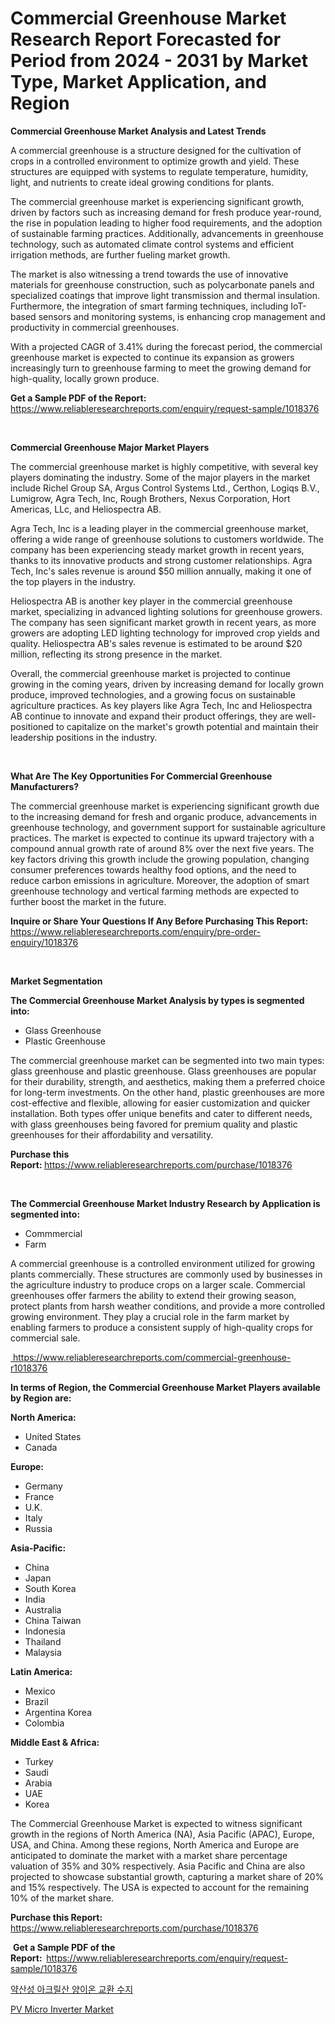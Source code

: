 <p><h1>Commercial Greenhouse Market Research Report Forecasted for Period from 2024 -  2031 by Market Type, Market Application, and Region</h1></p><p><strong>Commercial Greenhouse Market Analysis and Latest Trends</strong></p>
<p><p>A commercial greenhouse is a structure designed for the cultivation of crops in a controlled environment to optimize growth and yield. These structures are equipped with systems to regulate temperature, humidity, light, and nutrients to create ideal growing conditions for plants.</p><p>The commercial greenhouse market is experiencing significant growth, driven by factors such as increasing demand for fresh produce year-round, the rise in population leading to higher food requirements, and the adoption of sustainable farming practices. Additionally, advancements in greenhouse technology, such as automated climate control systems and efficient irrigation methods, are further fueling market growth.</p><p>The market is also witnessing a trend towards the use of innovative materials for greenhouse construction, such as polycarbonate panels and specialized coatings that improve light transmission and thermal insulation. Furthermore, the integration of smart farming techniques, including IoT-based sensors and monitoring systems, is enhancing crop management and productivity in commercial greenhouses.</p><p>With a projected CAGR of 3.41% during the forecast period, the commercial greenhouse market is expected to continue its expansion as growers increasingly turn to greenhouse farming to meet the growing demand for high-quality, locally grown produce.</p></p>
<p><strong>Get a Sample PDF of the Report:&nbsp;</strong> <a href="https://www.reliableresearchreports.com/enquiry/request-sample/1018376">https://www.reliableresearchreports.com/enquiry/request-sample/1018376</a></p>
<p>&nbsp;</p>
<p><strong>Commercial Greenhouse Major Market Players</strong></p>
<p><p>The commercial greenhouse market is highly competitive, with several key players dominating the industry. Some of the major players in the market include Richel Group SA, Argus Control Systems Ltd., Certhon, Logiqs B.V., Lumigrow, Agra Tech, Inc, Rough Brothers, Nexus Corporation, Hort Americas, LLc, and Heliospectra AB. </p><p>Agra Tech, Inc is a leading player in the commercial greenhouse market, offering a wide range of greenhouse solutions to customers worldwide. The company has been experiencing steady market growth in recent years, thanks to its innovative products and strong customer relationships. Agra Tech, Inc's sales revenue is around $50 million annually, making it one of the top players in the industry.</p><p>Heliospectra AB is another key player in the commercial greenhouse market, specializing in advanced lighting solutions for greenhouse growers. The company has seen significant market growth in recent years, as more growers are adopting LED lighting technology for improved crop yields and quality. Heliospectra AB's sales revenue is estimated to be around $20 million, reflecting its strong presence in the market.</p><p>Overall, the commercial greenhouse market is projected to continue growing in the coming years, driven by increasing demand for locally grown produce, improved technologies, and a growing focus on sustainable agriculture practices. As key players like Agra Tech, Inc and Heliospectra AB continue to innovate and expand their product offerings, they are well-positioned to capitalize on the market's growth potential and maintain their leadership positions in the industry.</p></p>
<p>&nbsp;</p>
<p><strong>What Are The Key Opportunities For Commercial Greenhouse Manufacturers?</strong></p>
<p><p>The commercial greenhouse market is experiencing significant growth due to the increasing demand for fresh and organic produce, advancements in greenhouse technology, and government support for sustainable agriculture practices. The market is expected to continue its upward trajectory with a compound annual growth rate of around 8% over the next five years. The key factors driving this growth include the growing population, changing consumer preferences towards healthy food options, and the need to reduce carbon emissions in agriculture. Moreover, the adoption of smart greenhouse technology and vertical farming methods are expected to further boost the market in the future.</p></p>
<p><strong>Inquire or Share Your Questions If Any Before Purchasing This Report:</strong> <a href="https://www.reliableresearchreports.com/enquiry/pre-order-enquiry/1018376">https://www.reliableresearchreports.com/enquiry/pre-order-enquiry/1018376</a></p>
<p>&nbsp;</p>
<p><strong>Market Segmentation</strong></p>
<p><strong>The Commercial Greenhouse Market Analysis by types is segmented into:</strong></p>
<p><ul><li>Glass Greenhouse</li><li>Plastic Greenhouse</li></ul></p>
<p><p>The commercial greenhouse market can be segmented into two main types: glass greenhouse and plastic greenhouse. Glass greenhouses are popular for their durability, strength, and aesthetics, making them a preferred choice for long-term investments. On the other hand, plastic greenhouses are more cost-effective and flexible, allowing for easier customization and quicker installation. Both types offer unique benefits and cater to different needs, with glass greenhouses being favored for premium quality and plastic greenhouses for their affordability and versatility.</p></p>
<p><strong>Purchase this Report:&nbsp;</strong><a href="https://www.reliableresearchreports.com/purchase/1018376">https://www.reliableresearchreports.com/purchase/1018376</a></p>
<p>&nbsp;</p>
<p><strong>The Commercial Greenhouse Market Industry Research by Application is segmented into:</strong></p>
<p><ul><li>Commmercial</li><li>Farm</li></ul></p>
<p><p>A commercial greenhouse is a controlled environment utilized for growing plants commercially. These structures are commonly used by businesses in the agriculture industry to produce crops on a larger scale. Commercial greenhouses offer farmers the ability to extend their growing season, protect plants from harsh weather conditions, and provide a more controlled growing environment. They play a crucial role in the farm market by enabling farmers to produce a consistent supply of high-quality crops for commercial sale.</p></p>
<p><a href="https://www.reliableresearchreports.com/commercial-greenhouse-r1018376">&nbsp;https://www.reliableresearchreports.com/commercial-greenhouse-r1018376</a></p>
<p><strong>In terms of Region, the Commercial Greenhouse Market Players available by Region are:</strong></p>
<p>
    <p> <strong> North America: </strong>
        <ul>
            <li>United States</li>
            <li>Canada</li>
        </ul>
        </p> 
    <p> <strong> Europe: </strong>
        <ul>
            <li>Germany</li>
            <li>France</li>
            <li>U.K.</li>
            <li>Italy</li>
            <li>Russia</li>
        </ul>
        </p> 
    <p> <strong> Asia-Pacific: </strong>
        <ul>
            <li>China</li>
            <li>Japan</li>
            <li>South Korea</li>
            <li>India</li>
            <li>Australia</li>
            <li>China Taiwan</li>
            <li>Indonesia</li>
            <li>Thailand</li>
            <li>Malaysia</li>
        </ul>
        </p> 
    <p> <strong> Latin America: </strong>
        <ul>
            <li>Mexico</li>
            <li>Brazil</li>
            <li>Argentina Korea</li>
            <li>Colombia</li>
        </ul>
        </p> 
    <p> <strong> Middle East & Africa: </strong>
        <ul>
            <li>Turkey</li>
            <li>Saudi</li>
            <li>Arabia</li>
            <li>UAE</li>
            <li>Korea</li>
        </ul>
    </p>
    </p>
<p><p>The Commercial Greenhouse Market is expected to witness significant growth in the regions of North America (NA), Asia Pacific (APAC), Europe, USA, and China. Among these regions, North America and Europe are anticipated to dominate the market with a market share percentage valuation of 35% and 30% respectively. Asia Pacific and China are also projected to showcase substantial growth, capturing a market share of 20% and 15% respectively. The USA is expected to account for the remaining 10% of the market share.</p></p>
<p><strong>Purchase this Report: </strong><a href="https://www.reliableresearchreports.com/purchase/1018376">https://www.reliableresearchreports.com/purchase/1018376</a></p>
<p>&nbsp;<strong>Get a Sample PDF of the Report:&nbsp;&nbsp;</strong><a href="https://www.reliableresearchreports.com/enquiry/request-sample/1018376">https://www.reliableresearchreports.com/enquiry/request-sample/1018376</a></p>
<p><strong></strong></p>
<p><p><a href="https://github.com/RichardLueilwitz787/Market-Research-Report-List-2/blob/main/8692508161945.md">약산성 아크릴산 양이온 교환 수지</a></p><p><a href="https://github.com/HenrietteMills1/Market-Research-Report-List-1/blob/main/pv-micro-inverter-market.md">PV Micro Inverter Market</a></p></p>